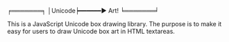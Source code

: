 ╒═══════╕
│Unicode┝━━━━━━▶ Art!
╘═══════╛

This is a JavaScript Unicode box drawing library.  The purpose is to make it
easy for users to draw Unicode box art in HTML textareas.
